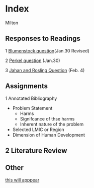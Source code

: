 # Index

Milton

## Responses to Readings
1 [Blumenstock question](https://Milumo17.github.io/workshop1/blumenstock)(Jan.30 Revised)

2 [Perkel question](https://github.com/Milumo17/workshop1/blob/master/Perkel.md) (Jan.30)

3 [Jahan and Rosling Question](https://milumo17.github.io/workshop1/JahanRosling) (Feb. 4)

## Assignments 

1 Annotated Bibliography
  - Problem Statement
    - Harms
    - Signifcance of thse harms
    - Inherent nature of the problem
  - Selected LMIC or Region
  - Dimension of Human Development 
  
2 Literature Review
  - 
## Other
[this will apppear](https://www.google.com)
